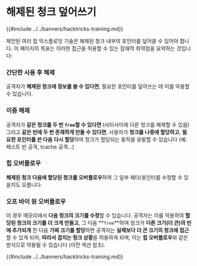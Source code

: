 # 해제된 청크 덮어쓰기

{{#include ../../banners/hacktricks-training.md}}

제안된 여러 힙 익스플로잇 기술은 해제된 청크 내부의 포인터를 덮어쓸 수 있어야 합니다. 이 페이지의 목표는 이러한 접근을 허용할 수 있는 잠재적 취약점을 요약하는 것입니다:

### 간단한 사용 후 해제

공격자가 **해제된 청크에 정보를 쓸 수 있다면**, 필요한 포인터를 덮어쓰는 데 이를 악용할 수 있습니다.

### 이중 해제

공격자가 **같은 청크를 두 번 `free`할 수 있다면** (사이사이에 다른 청크를 해제할 수 있음) 그리고 **같은 빈에 두 번 존재하게 만들 수 있다면**, 사용자가 **청크를 나중에 할당하고**, **필요한 포인터를 쓴 다음** **다시 할당**하여 청크가 할당되는 동작을 유발할 수 있습니다 (예: 패스트 빈 공격, tcache 공격...)

### 힙 오버플로우

**해제된 청크 다음에 할당된 청크를 오버플로우**하여 그 일부 헤더/포인터를 수정할 수 있을지도 모릅니다.

### 오프 바이 원 오버플로우

이 경우 메모리에서 **다음 청크의 크기를 수정**할 수 있습니다. 공격자는 이를 악용하여 **할당된 청크의 크기를 더 크게 만들고**, 그 다음 **`free`**하여 청크가 **다른 크기(더 큰)의 빈에 추가되게** 한 다음 **가짜 크기를 할당**하면 공격자는 **실제보다 더 큰 크기의 청크에 접근**할 수 있게 되어, **따라서 겹치는 청크 상황**을 허용하게 되며, 이는 **힙 오버플로우**와 같은 방식으로 악용될 수 있습니다 (이전 섹션 참조).

{{#include ../../banners/hacktricks-training.md}}
